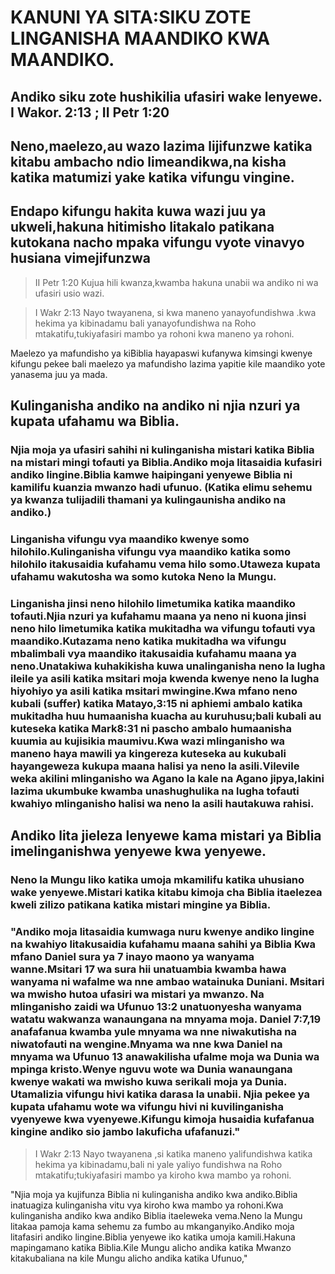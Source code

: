 # KANUNI YA SITA:SIKU ZOTE LINGANISHA MAANDIKO KWA MAANDIKO.

## Andiko siku zote hushikilia ufasiri wake lenyewe. I Wakor. 2:13 ; II Petr 1:20

## Neno,maelezo,au wazo lazima lijifunzwe katika kitabu ambacho ndio limeandikwa,na kisha katika matumizi yake katika vifungu vingine.

## Endapo kifungu hakita kuwa wazi juu ya ukweli,hakuna hitimisho litakalo patikana kutokana nacho mpaka vifungu vyote vinavyo husiana vimejifunzwa

> II Petr 1:20 Kujua hili kwanza,kwamba hakuna unabii wa andiko ni wa ufasiri usio wazi.

> I Wakr 2:13 Nayo twayanena, si kwa maneno yanayofundishwa .kwa hekima ya kibinadamu bali yanayofundishwa na Roho mtakatifu,tukiyafasiri mambo ya rohoni kwa maneno ya rohoni.

Maelezo ya mafundisho ya kiBiblia hayapaswi kufanywa kimsingi kwenye kifungu pekee bali maelezo ya mafundisho lazima yapitie kile maandiko yote yanasema juu ya mada.

## Kulinganisha andiko na andiko ni njia nzuri ya kupata ufahamu wa Biblia.

### Njia moja ya ufasiri sahihi ni kulinganisha mistari katika Biblia na mistari mingi tofauti ya Biblia.Andiko moja litasaidia kufasiri andiko lingine.Biblia kamwe haipingani yenyewe Biblia ni kamilifu kuanzia mwanzo hadi ufunuo. (Katika elimu sehemu ya kwanza tulijadili thamani ya kulingaunisha andiko na andiko.)

### Linganisha vifungu vya maandiko kwenye somo hilohilo.Kulinganisha vifungu vya maandiko katika somo hilohilo itakusaidia kufahamu vema hilo somo.Utaweza kupata ufahamu wakutosha wa somo kutoka Neno la Mungu.

### Linganisha jinsi neno hilohilo limetumika katika maandiko tofauti.Njia nzuri ya kufahamu maana ya neno ni kuona jinsi neno hilo limetumika katika mukitadha wa vifungu tofauti vya maandiko.Kutazama neno katika mukitadha wa vifungu mbalimbali vya maandiko itakusaidia kufahamu maana ya neno.Unatakiwa kuhakikisha kuwa unalinganisha neno la lugha ileile ya asili katika msitari moja kwenda kwenye neno la lugha hiyohiyo ya asili katika msitari mwingine.Kwa mfano neno kubali (suffer) katika Matayo,3:15 ni aphiemi ambalo katika mukitadha huu humaanisha kuacha au kuruhusu;bali kubali au kuteseka katika Mark8:31 ni pascho ambalo humaanisha kuumia au kujisikia maumivu.Kwa wazi mlinganisho wa maneno haya mawili ya kingereza kuteseka au kukubali hayangeweza kukupa maana halisi ya neno la asili.Vilevile weka akilini mlinganisho wa Agano la kale na Agano jipya,lakini lazima ukumbuke kwamba unashughulika na lugha tofauti kwahiyo mlinganisho halisi wa neno la asili hautakuwa rahisi.

## Andiko lita jieleza lenyewe kama mistari ya Biblia imelinganishwa yenyewe kwa yenyewe.

### Neno la Mungu liko katika umoja mkamilifu katika uhusiano wake yenyewe.Mistari katika kitabu kimoja cha Biblia itaelezea kweli zilizo patikana katika mistari mingine ya Biblia.

### "Andiko moja litasaidia kumwaga nuru kwenye andiko lingine na kwahiyo litakusaidia kufahamu maana sahihi ya Biblia Kwa mfano Daniel sura ya 7 inayo maono ya wanyama wanne.Msitari 17 wa sura hii unatuambia kwamba hawa wanyama ni wafalme wa nne ambao watainuka Duniani. Msitari wa mwisho hutoa ufasiri wa mistari ya mwanzo. Na mlinganisho zaidi wa Ufunuo 13:2 unatuonyesha wanyama watatu wakwanza wanaungana na mnyama moja. Daniel 7:7,19 anafafanua kwamba yule mnyama wa nne niwakutisha na niwatofauti na wengine.Mnyama wa nne kwa Daniel na mnyama wa Ufunuo 13 anawakilisha ufalme moja wa Dunia wa mpinga kristo.Wenye nguvu wote wa Dunia wanaungana kwenye wakati wa mwisho kuwa serikali moja ya Dunia. Utamalizia vifungu hivi katika darasa la unabii. Njia pekee ya kupata ufahamu wote wa vifungu hivi ni kuvilinganisha vyenyewe kwa vyenyewe.Kifungu kimoja husaidia kufafanua kingine andiko sio jambo lakuficha ufafanuzi."

> I Wakr 2:13 Nayo twayanena ,si katika maneno yalifundishwa katika hekima ya kibinadamu,bali ni yale yaliyo fundishwa na Roho mtakatifu;tukiyafasiri mambo ya kiroho kwa mambo ya rohoni.

"Njia moja ya kujifunza Biblia ni kulinganisha andiko kwa andiko.Biblia inatuagiza kulinganisha vitu vya kiroho kwa mambo ya rohoni.Kwa kulinganisha andiko kwa andiko Biblia itaeleweka vema.Neno la Mungu litakaa pamoja kama sehemu za fumbo au mkanganyiko.Andiko moja litafasiri andiko lingine.Biblia yenyewe iko katika umoja kamili.Hakuna mapingamano katika Biblia.Kile Mungu alicho andika katika Mwanzo kitakubaliana na kile Mungu alicho andika katika Ufunuo,"

